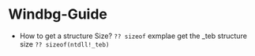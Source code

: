# Windbg-Guide


-  How to get a structure Size?
  `?? sizeof` exmplae get the _teb structure size `?? sizeof(ntdll!_teb)`
